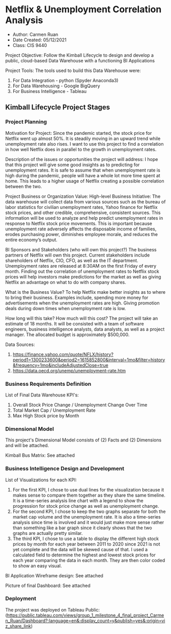 # Netflix & Unemployment Correlation Analysis
- Author: Carmen Ruan
- Date Created: 05/12/2021
- Class: CIS 9440

Project Objective: Follow the Kimball Lifecycle to design and develop a public, cloud-based Data Warehouse with a functioning BI Applications

Project Tools:
The tools used to build this Data Warehouse were: 
1. For Data Integration - python (Spyder Anaconda3)
2. For Data Warehousing - Google BigQuery
3. For Business Intelligence - Tableau

## Kimball Lifecycle Project Stages

### Project Planning

Motivation for Project:
Since the pandemic started, the stock price for Netflix went up almost 50%. It is steadily moving in an upward trend while unemployment rate also rises. I want to use this project to find a correlation in how well Netflix does in parallel to the growth in unemployment rates.

Description of the issues or opportunities the project will address:
I hope that this project will give some good insights as to predicting for unemployment rates. It is safe to assume that when unemployment rate is high during the pandemic, people will have a whole lot more time spent at home. This leads to a higher usage of Netflix creating a possible correlation between the two. 

Project Business or Organization Value:
High-level Business Initiative:
The data warehouse will collect data from various sources such as the bureau of labor statistics for civilian unemployment rates, Yahoo finance for Netflix stock prices, and other credible, comprehensive, consistent sources. This information will be used to analyze and help predict unemployment rates in response to Netflix stock price movements. This is important because unemployment rate adversely affects the disposable income of families, erodes purchasing power, diminishes employee morale, and reduces the entire economy’s output.  

BI Sponsors and Stakeholders (who will own this project?)
The business partners of Netflix will own this project. Current stakeholders include shareholders of Netflix, CIO, CFO, as well as the IT department. Unemployment rates are released at 8:30AM on the first Friday of every month. Finding out the correlation of unemployment rates to Netflix stock prices will help investors make predictions for the market as well as giving Netflix an advantage on what to do with company shares.  

What is the Business Value?
To help Netflix make better insights as to where to bring their business. Examples include, spending more money for advertisements when the unemployment rates are high. Giving promotion deals during down times when unemployment rate is low.

How long will this take? How much will this cost?
The project will take an estimate of 18 months. It will be consisted with a team of software engineers, business intelligence analysts, data analysts, as well as a project manager. The allocated budget is approximately $500,000.

Data Sources:
1. https://finance.yahoo.com/quote/NFLX/history?period1=1300233600&period2=1615852800&interval=1mo&filter=history&frequency=1mo&includeAdjustedClose=true
2. https://data.oecd.org/unemp/unemployment-rate.htm

### Business Requirements Definition

List of Final Data Warehouse KPI's:
1. Overall Stock Price Change / Unemployment Change Over Time 
2. Total Market Cap / Unemployment Rate 
3. Max High Stock price by Month

### Dimensional Model

This project's Dimensional Model consists of (2) Facts and (2) Dimensions and will be attached.

Kimball Bus Matrix:
See attached

### Business Intelligence Design and Development

List of Visualizations for each KPI:
1. For the first KPI, I chose to use dual lines for the visualization because it makes sense to compare them together as they share the same timeline. It is a time-series analysis line chart with a legend to show the progression for stock price change as well as unemployment change.
2. For the second KPI, I chose to keep the two graphs separate for both the market cap volume and the unemployment rate. It is also a time-series analysis since time is involved and it would just make more sense rather than something like a bar graph since it clearly shows that the two graphs are actually pretty similar.
3. The third KPI, I chose to use a table to display the different high stock prices by month for each year between 2011 to 2020 since 2021 is not yet complete and the data will be skewed cause of that. I used a calculated field to determine the highest and lowest stock prices for each year comparing the data in each month. They are then color coded to show an easy visual.

BI Application Wireframe design:
See attached

Picture of final Dashboard:
See attached

### Deployment

The project was deployed on Tableau Public: (https://public.tableau.com/views/group_1_milestone_4_final_project_Carmen_Ruan/Dashboard?:language=en&:display_count=y&publish=yes&:origin=viz_share_link)